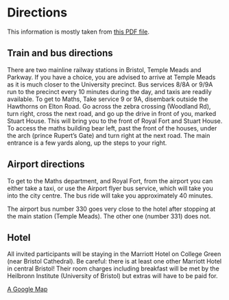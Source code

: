 

# Directions

This information is mostly taken from <a href="days6/directions/rail and airport directions and centre map.pdf">this PDF file</a>. 
## Train and bus directions

There are two mainline railway stations in Bristol, Temple Meads and Parkway. If you have a choice, you are advised to arrive at Temple Meads as it is much closer to the University precinct. Bus services 8/8A or 9/9A run to the precinct every 10 minutes during the day, and taxis are readily available. To get to Maths, Take service 9 or 9A, disembark outside the Hawthorns on Elton Road. Go across the zebra crossing (Woodland Rd), turn right, cross the next road, and go up the drive in front of you, marked Stuart House. This will bring you to the front of Royal Fort and Stuart House. To access the maths building bear left, past the front of the houses, under the arch (prince Rupert’s Gate) and turn right at the next road. The main entrance is a few yards along, up the steps to your right. 


## Airport directions

To get to the Maths department, and Royal Fort, from the airport you can either take a taxi, or use the Airport flyer bus service, which will take you into the city centre. The bus ride will take you approximately 40 minutes.  

The airport bus number 330  goes very close to the hotel after stopping at the main station (Temple Meads).  The other one (number 331) does not. 


## Hotel

All invited participants will be staying in the Marriott Hotel on College Green (near Bristol Cathedral).  Be careful:  there is at least one other Marriott Hotel in central Bristol!  Their room charges including breakfast will be met by the Heilbronn Institute (University of Bristol) but extras will have to be paid for. 

<a class="http" href="http://maps.google.com/maps/ms?hl=en&amp;ie=UTF8&amp;msa=0&amp;msid=112610897445948971988.00043e6bf99e665606a4b&amp;ll=51.454782,-2.597408&amp;spn=0.011472,0.042272&amp;z=15&amp;om=1">A Google Map</a> 
